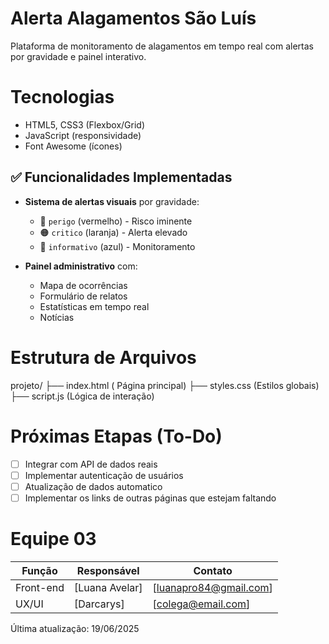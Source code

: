 # Alerta Alagamentos São Luís

Plataforma de monitoramento de alagamentos em tempo real com alertas por gravidade e painel interativo.

# Tecnologias
- HTML5, CSS3 (Flexbox/Grid)
- JavaScript (responsividade)
- Font Awesome (ícones)


## ✅ Funcionalidades Implementadas
- **Sistema de alertas visuais** por gravidade:
  - 🔴 `perigo` (vermelho) - Risco iminente
  - 🟠 `critico` (laranja) - Alerta elevado
  - 🔵 `informativo` (azul) - Monitoramento

- **Painel administrativo** com:
  - Mapa de ocorrências
  - Formulário de relatos
  - Estatísticas em tempo real
  - Notícias

# Estrutura de Arquivos

projeto/
├── index.html          ( Página principal)
├── styles.css         (Estilos globais)
├── script.js          (Lógica de interação)


# Próximas Etapas (To-Do)
- [ ] Integrar com API de dados reais
- [ ] Implementar autenticação de usuários
- [ ] Atualização de dados automatico
- [ ] Implementar os links de outras páginas que estejam faltando

# Equipe 03
| Função          | Responsável       | Contato               |
|-----------------|-------------------|-----------------------|
| Front-end       | [Luana Avelar]        | [luanapro84@gmail.com]       |
| UX/UI           | [Darcarys]  | [colega@email.com]    |

 Última atualização: 19/06/2025